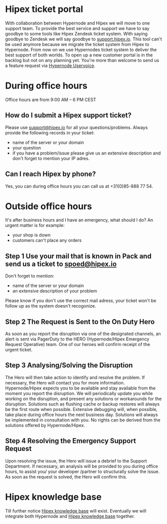 # Hipex ticket portal

With collaboration between Hypernode and Hipex we will move to one support team. To provide the best service and support we have to say goodbye to some tools like Hipex Zendesk ticket system. With saying goodbye to Zendesk we will say goodbye to [support.hipex.io](https://support.hipex.io). This tool can't be used anymore because we migrate the ticket system from Hipex to Hypernode. From now on we use Hypernodes ticket system to deliver the best support of both worlds. To open up a new customer portal is in the backlog but not on any planning yet. You're more than welcome to send us a feature request via [Hypernode Uservoice](https://hypernode.uservoice.com/).

# During office hours
Office hours are from 9:00 AM – 6 PM CEST

## How do I submit a Hipex support ticket?
Please use [support@hipex.io](mailto:support@hipex.io) for all your questions/problems. Always provide the following records in your ticket:
- name of the server or your domain
- your question
- if you have a problem/issue please give us an extensive description and don't forget to mention your IP adres.


## Can I reach Hipex by phone?
Yes, you can during office hours you can call us at +31(0)85-888 77 54. 

# Outside office hours
It's after business hours and I have an emergency, what should I do?
An urgent matter is for example:

- your shop is down
- customers can't place any orders


## Step 1 Use your mail that is known in Pack and send us a ticket to spoed@hipex.io 
Don't forget to mention:

- name of the server or your domain
- an extensive description of your problem

Please know if you don't use the correct mail adress, your ticket won't be follow up as the system doesn't recogonize. 

## Step 2 The Request is Sent to the On Duty Hero
As soon as you report the disruption via one of the designated channels, an alert is sent via PagerDuty to the HERO (Hypernode/Hipex Emergency Request Operative) team. One of our heroes will confirm receipt of the urgent ticket.

## Step 3 Analysing/Solving the Disruption
The Hero will then take action to identify and resolve the problem.
If necessary, the Hero will contact you for more information. Hypernode/Hipex expects you to be available and stay available from the moment you report the disruption.
We will periodically update you while working on the disruption, and present any solutions or workarounds for the disruption.
Solutions such as flushing cache or backup restores will always be the first route when possible. Extensive debugging will, when possible, take place during office hours the next business day. Solutions will always be implemented in consultation with you.
No rights can be derived from the solutions offered by Hypernode/Hipex.

## Step 4 Resolving the Emergency Support Request
Upon resolving the issue, the Hero will issue a debrief to the Support Department. If necessary, an analysis will be provided to you during office hours, to assist you/ your developer /partner to structurally solve the issue. As soon as the request is solved, the Hero will confirm this.

# Hipex knowledge base
Till further notice [Hipex knowledge base](https://www.hipex.io/docs/nl/) will exist. Eventually we will integrate both Hypernode and [Hipex knowledge base](https://www.hipex.io/docs/nl/) together.

